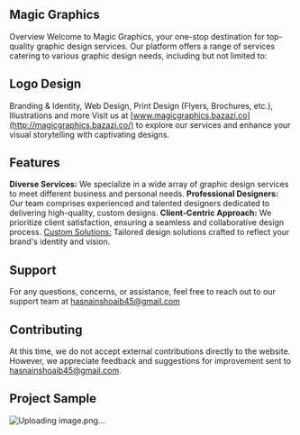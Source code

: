
## Magic Graphics
Overview
Welcome to Magic Graphics, your one-stop destination for top-quality graphic design services. Our platform offers a range of services catering to various graphic design needs, including but not limited to:

## Logo Design
Branding & Identity, 
Web Design, 
Print Design (Flyers, Brochures, etc.), 
Illustrations
and more
Visit us at [www.magicgraphics.bazazi.co](http://magicgraphics.bazazi.co/) to explore our services and enhance your visual storytelling with captivating designs.

## Features
**Diverse Services:** We specialize in a wide array of graphic design services to meet different business and personal needs.
**Professional Designers:** Our team comprises experienced and talented designers dedicated to delivering high-quality, custom designs.
**Client-Centric Approach:** We prioritize client satisfaction, ensuring a seamless and collaborative design process.
[Custom Solutions:](http://magicgraphics.bazazi.co/) Tailored design solutions crafted to reflect your brand's identity and vision.

## Support
For any questions, concerns, or assistance, feel free to reach out to our support team at hasnainshoaib45@gmail.com

## Contributing
At this time, we do not accept external contributions directly to the website. However, we appreciate feedback and suggestions for improvement sent to hasnainshoaib45@gmail.com.

## Project Sample
![Uploading image.png…]()

